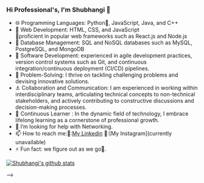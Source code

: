 <!-- Level 1: Simple bio and stats -->
### Hi Professional's, I'm Shubhangi 👋

- 🌐 Programming Languages: Python🐍, JavaScript, Java, and C++
- 📝 Web Development: HTML, CSS, and JavaScript</br>📌proficient in popular web frameworks such as React.js and Node.js 
- 🦾 Database Management: SQL and NoSQL databases such as MySQL, PostgreSQL, and MongoDB
- 🌱 Software Development: experienced in agile development practices, version control systems such as Git, and continuous integration/continuous deployment (CI/CD) pipelines.
- 🧠 Problem-Solving: I thrive on tackling challenging problems and devising innovative solutions.
- ⚓ Collaboration and Communication: I am experienced in working within interdisciplinary teams, articulating technical concepts to non-technical stakeholders, and actively contributing to constructive discussions and decision-making processes. 
- 🐣 Continuous Learner : In the dynamic field of technology, I embrace lifelong learning as a 
cornerstone of professional growth.
- 🤔 I’m looking for help with Networking.
- 📫 How to reach me:📌:[My Linkedin](https://www.linkedin.com/in/theshubhangishukla/)
                     📌:[My Instagram](currently unavailable)
- ⚡ Fun fact: we figure out as we go🦋.

<!-- Github stats from https://github.com/rishubhangii/github-readme-stats-->
[![Shubhangi's github stats](https://github-readme-stats.vercel.app/api?username=rishubhangii&show_icons=true&theme=ambient_gradient)](https://github.com/anuraghazra/github-readme-stats)

-->
